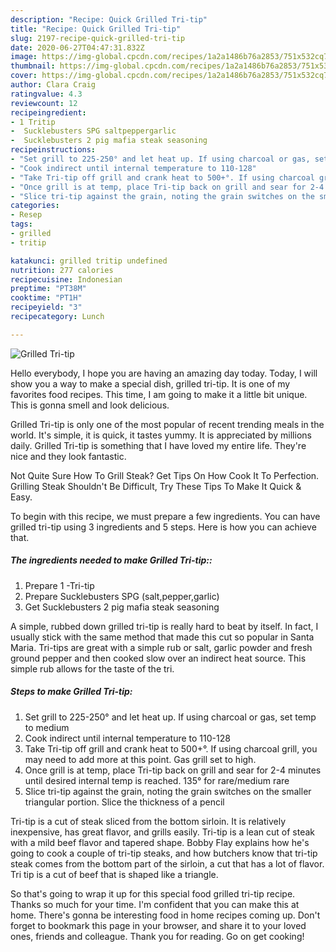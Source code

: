 ```yaml
---
description: "Recipe: Quick Grilled Tri-tip"
title: "Recipe: Quick Grilled Tri-tip"
slug: 2197-recipe-quick-grilled-tri-tip
date: 2020-06-27T04:47:31.832Z
image: https://img-global.cpcdn.com/recipes/1a2a1486b76a2853/751x532cq70/grilled-tri-tip-recipe-main-photo.jpg
thumbnail: https://img-global.cpcdn.com/recipes/1a2a1486b76a2853/751x532cq70/grilled-tri-tip-recipe-main-photo.jpg
cover: https://img-global.cpcdn.com/recipes/1a2a1486b76a2853/751x532cq70/grilled-tri-tip-recipe-main-photo.jpg
author: Clara Craig
ratingvalue: 4.3
reviewcount: 12
recipeingredient:
- 1 Tritip
-  Sucklebusters SPG saltpeppergarlic
-  Sucklebusters 2 pig mafia steak seasoning
recipeinstructions:
- "Set grill to 225-250° and let heat up. If using charcoal or gas, set temp to medium"
- "Cook indirect until internal temperature to 110-128"
- "Take Tri-tip off grill and crank heat to 500+°. If using charcoal grill, you may need to add more at this point. Gas grill set to high."
- "Once grill is at temp, place Tri-tip back on grill and sear for 2-4 minutes until desired internal temp is reached. 135° for rare/medium rare"
- "Slice tri-tip against the grain, noting the grain switches on the smaller triangular portion. Slice the thickness of a pencil"
categories:
- Resep
tags:
- grilled
- tritip

katakunci: grilled tritip undefined
nutrition: 277 calories
recipecuisine: Indonesian
preptime: "PT38M"
cooktime: "PT1H"
recipeyield: "3"
recipecategory: Lunch

---
```



![Grilled Tri-tip](https://img-global.cpcdn.com/recipes/1a2a1486b76a2853/751x532cq70/grilled-tri-tip-recipe-main-photo.jpg)

Hello everybody, I hope you are having an amazing day today. Today, I will show you a way to make a special dish, grilled tri-tip. It is one of my favorites food recipes. This time, I am going to make it a little bit unique. This is gonna smell and look delicious.

Grilled Tri-tip is only one of the most popular of recent trending meals in the world. It's simple, it is quick, it tastes yummy. It is appreciated by millions daily. Grilled Tri-tip is something that I have loved my entire life. They're nice and they look fantastic.

Not Quite Sure How To Grill Steak? Get Tips On How Cook It To Perfection. Grilling Steak Shouldn&#39;t Be Difficult, Try These Tips To Make It Quick &amp; Easy.


To begin with this recipe, we must prepare a few ingredients. You can have grilled tri-tip using 3 ingredients and 5 steps. Here is how you can achieve that.

##### The ingredients needed to make Grilled Tri-tip::

1. Prepare 1 -Tri-tip
1. Prepare  Sucklebusters SPG (salt,pepper,garlic)
1. Get  Sucklebusters 2 pig mafia steak seasoning


A simple, rubbed down grilled tri-tip is really hard to beat by itself. In fact, I usually stick with the same method that made this cut so popular in Santa Maria. Tri-tips are great with a simple rub or salt, garlic powder and fresh ground pepper and then cooked slow over an indirect heat source. This simple rub allows for the taste of the tri. 

##### Steps to make Grilled Tri-tip:

1. Set grill to 225-250° and let heat up. If using charcoal or gas, set temp to medium
1. Cook indirect until internal temperature to 110-128
1. Take Tri-tip off grill and crank heat to 500+°. If using charcoal grill, you may need to add more at this point. Gas grill set to high.
1. Once grill is at temp, place Tri-tip back on grill and sear for 2-4 minutes until desired internal temp is reached. 135° for rare/medium rare
1. Slice tri-tip against the grain, noting the grain switches on the smaller triangular portion. Slice the thickness of a pencil


Tri-tip is a cut of steak sliced from the bottom sirloin. It is relatively inexpensive, has great flavor, and grills easily. Tri-tip is a lean cut of steak with a mild beef flavor and tapered shape. Bobby Flay explains how he&#39;s going to cook a couple of tri-tip steaks, and how butchers know that tri-tip steak comes from the bottom part of the sirloin, a cut that has a lot of flavor. Tri tip is a cut of beef that is shaped like a triangle. 

So that's going to wrap it up for this special food grilled tri-tip recipe. Thanks so much for your time. I'm confident that you can make this at home. There's gonna be interesting food in home recipes coming up. Don't forget to bookmark this page in your browser, and share it to your loved ones, friends and colleague. Thank you for reading. Go on get cooking!
